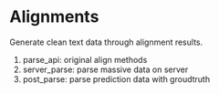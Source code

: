 # Alignments

Generate clean text data through alignment results.

1. parse_api: original align methods
2. server_parse: parse massive data on server
3. post_parse: parse prediction data with groudtruth
